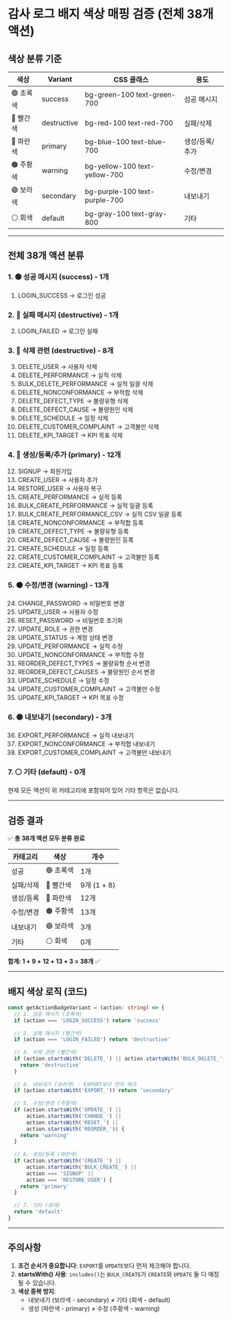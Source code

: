 # 감사 로그 배지 색상 매핑 검증 (전체 38개 액션)

## 색상 분류 기준

| 색상 | Variant | CSS 클래스 | 용도 |
|------|---------|-----------|------|
| 🟢 초록색 | success | bg-green-100 text-green-700 | 성공 메시지 |
| 🔴 빨간색 | destructive | bg-red-100 text-red-700 | 실패/삭제 |
| 🔵 파란색 | primary | bg-blue-100 text-blue-700 | 생성/등록/추가 |
| 🟠 주황색 | warning | bg-yellow-100 text-yellow-700 | 수정/변경 |
| 🟣 보라색 | secondary | bg-purple-100 text-purple-700 | 내보내기 |
| ⚪ 회색 | default | bg-gray-100 text-gray-800 | 기타 |

---

## 전체 38개 액션 분류

### 1. 🟢 성공 메시지 (success) - 1개
1. LOGIN_SUCCESS → 로그인 성공

### 2. 🔴 실패 메시지 (destructive) - 1개
2. LOGIN_FAILED → 로그인 실패

### 3. 🔴 삭제 관련 (destructive) - 8개
3. DELETE_USER → 사용자 삭제
4. DELETE_PERFORMANCE → 실적 삭제
5. BULK_DELETE_PERFORMANCE → 실적 일괄 삭제
6. DELETE_NONCONFORMANCE → 부적합 삭제
7. DELETE_DEFECT_TYPE → 불량유형 삭제
8. DELETE_DEFECT_CAUSE → 불량원인 삭제
9. DELETE_SCHEDULE → 일정 삭제
10. DELETE_CUSTOMER_COMPLAINT → 고객불만 삭제
11. DELETE_KPI_TARGET → KPI 목표 삭제

### 4. 🔵 생성/등록/추가 (primary) - 12개
12. SIGNUP → 회원가입
13. CREATE_USER → 사용자 추가
14. RESTORE_USER → 사용자 복구
15. CREATE_PERFORMANCE → 실적 등록
16. BULK_CREATE_PERFORMANCE → 실적 일괄 등록
17. BULK_CREATE_PERFORMANCE_CSV → 실적 CSV 일괄 등록
18. CREATE_NONCONFORMANCE → 부적합 등록
19. CREATE_DEFECT_TYPE → 불량유형 등록
20. CREATE_DEFECT_CAUSE → 불량원인 등록
21. CREATE_SCHEDULE → 일정 등록
22. CREATE_CUSTOMER_COMPLAINT → 고객불만 등록
23. CREATE_KPI_TARGET → KPI 목표 등록

### 5. 🟠 수정/변경 (warning) - 13개
24. CHANGE_PASSWORD → 비밀번호 변경
25. UPDATE_USER → 사용자 수정
26. RESET_PASSWORD → 비밀번호 초기화
27. UPDATE_ROLE → 권한 변경
28. UPDATE_STATUS → 계정 상태 변경
29. UPDATE_PERFORMANCE → 실적 수정
30. UPDATE_NONCONFORMANCE → 부적합 수정
31. REORDER_DEFECT_TYPES → 불량유형 순서 변경
32. REORDER_DEFECT_CAUSES → 불량원인 순서 변경
33. UPDATE_SCHEDULE → 일정 수정
34. UPDATE_CUSTOMER_COMPLAINT → 고객불만 수정
35. UPDATE_KPI_TARGET → KPI 목표 수정

### 6. 🟣 내보내기 (secondary) - 3개
36. EXPORT_PERFORMANCE → 실적 내보내기
37. EXPORT_NONCONFORMANCE → 부적합 내보내기
38. EXPORT_CUSTOMER_COMPLAINT → 고객불만 내보내기

### 7. ⚪ 기타 (default) - 0개
현재 모든 액션이 위 카테고리에 포함되어 있어 기타 항목은 없습니다.

---

## 검증 결과

✅ **총 38개 액션 모두 분류 완료**

| 카테고리 | 색상 | 개수 |
|---------|------|------|
| 성공 | 🟢 초록색 | 1개 |
| 실패/삭제 | 🔴 빨간색 | 9개 (1 + 8) |
| 생성/등록 | 🔵 파란색 | 12개 |
| 수정/변경 | 🟠 주황색 | 13개 |
| 내보내기 | 🟣 보라색 | 3개 |
| 기타 | ⚪ 회색 | 0개 |

**합계: 1 + 9 + 12 + 13 + 3 = 38개** ✅

---

## 배지 색상 로직 (코드)

```typescript
const getActionBadgeVariant = (action: string) => {
  // 1. 성공 메시지 (초록색)
  if (action === 'LOGIN_SUCCESS') return 'success'
  
  // 2. 실패 메시지 (빨간색)
  if (action === 'LOGIN_FAILED') return 'destructive'
  
  // 3. 삭제 관련 (빨간색)
  if (action.startsWith('DELETE_') || action.startsWith('BULK_DELETE_')) {
    return 'destructive'
  }
  
  // 4. 내보내기 (보라색) - EXPORT보다 먼저 체크
  if (action.startsWith('EXPORT_')) return 'secondary'
  
  // 5. 수정/변경 (주황색)
  if (action.startsWith('UPDATE_') || 
      action.startsWith('CHANGE_') || 
      action.startsWith('RESET_') || 
      action.startsWith('REORDER_')) {
    return 'warning'
  }
  
  // 6. 생성/등록 (파란색)
  if (action.startsWith('CREATE_') || 
      action.startsWith('BULK_CREATE_') || 
      action === 'SIGNUP' || 
      action === 'RESTORE_USER') {
    return 'primary'
  }
  
  // 7. 기타 (회색)
  return 'default'
}
```

---

## 주의사항

1. **조건 순서가 중요합니다**: `EXPORT`를 `UPDATE`보다 먼저 체크해야 합니다.
2. **startsWith() 사용**: `includes()`는 `BULK_CREATE`가 `CREATE`와 `UPDATE` 둘 다 매칭될 수 있습니다.
3. **색상 중복 방지**: 
   - 내보내기 (보라색 - secondary) ≠ 기타 (회색 - default)
   - 생성 (파란색 - primary) ≠ 수정 (주황색 - warning)

